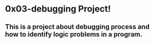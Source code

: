 # 0x03-debugging Project!
## This is a project about debugging process and how to identify logic problems in a program.
